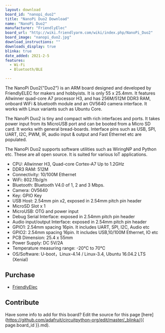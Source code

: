 ```yaml
---
layout: download
board_id: "nanopi_duo2"
title: "NanoPi Duo2 Download"
name: "NanoPi Duo2"
manufacturer: "FriendlyElec"
board_url: "http://wiki.friendlyarm.com/wiki/index.php/NanoPi_Duo2"
board_image: "nanopi_duo2.jpg"
download_instructions: ""
downloads_display: true
blinka: true
date_added: 2021-2-5
features:
  - Wi-Fi
  - Bluetooth/BLE

---
```


The NanoPi Duo2("Duo2") is an ARM board designed and developed by FriendlyELEC for makers and hobbyists. It is only 55 x 25.4mm. It features Allwinner quad-core A7 processor H3, and has 256M/512M DDR3 RAM, onboard WiFi & bluetooth module and an OV5640 camera interface. It works with Linux variants such as Ubuntu Core.

The NanoPi Duo2 is tiny and compact with rich interfaces and ports. It takes power input from its MicroUSB port and can be booted from a Micro SD card. It works with general bread-boards. Interface pins such as USB, SPI, UART, I2C, PWM, IR, audio input & output and Fast Ethernet etc are populated.

The NanoPi Duo2 supports software utilities such as WiringNP and Python etc. These are all open source. It is suited for various IoT applications.

 - CPU: Allwinner H3, Quad-core Cortex-A7 Up to 1.2GHz
 - DDR3 RAM: 512M
 - Connectivity: 10/100M Ethernet
 - WiFi: 802.11b/g/n
 - Bluetooth: Bluetooth V4.0 of 1, 2 and 3 Mbps.
 - Camera: OV5640
 - Key: GPIO Key
 - USB Host: 2.54mm pin x2, exposed in 2.54mm pitch pin header
 - MicroSD Slot x 1
 - MicroUSB: OTG and power input
 - Debug Serial Interface: exposed in 2.54mm pitch pin header
 - Audio input/output Interface: exposed in 2.54mm pitch pin header
 - GPIO1: 2.54mm spacing 16pin. It includes UART, SPI, I2C, Audio etc
 - GPIO2: 2.54mm spacing 16pin. It includes USB,10/100M Ethernet, IO etc
 - PCB Dimension: 25.4 x 55mm
 - Power Supply: DC 5V/2A
 - Temperature measuring range: -20℃ to 70℃
 - OS/Software: U-boot，Linux-4.14 / Linux-3.4, Ubuntu 16.04.2 LTS (Xenial)

## Purchase
* [FriendlyElec](https://www.friendlyarm.com/index.php?route=product/product&product_id=244)

## Contribute

Have some info to add for this board? Edit the source for this page [here](https://github.com/adafruit/circuitpython-org/edit/master/_blinka/{{ page.board_id }}.md).

